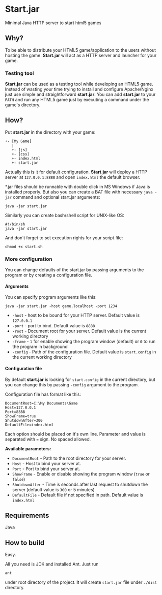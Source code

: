 # Start.jar
Minimal Java HTTP server to start html5 games

## Why?
To be able to distribute your HTML5 game/application to the users without hosting the game. **Start.jar** will act as a HTTP server and launcher for your game.

### Testing tool
**Start.jar** can be used as a testing tool while developing an HTML5 game. Instead of wasting your time trying to install and configure Apache/Nginx just use simple and straightforward **start.jar**. You can add **start.jar** to your `PATH` and run any HTML5 game just by executing a command under the game's directory.

## How?
Put **start.jar** in the directory with your game:

```
+- [My Game]
   |
   +- [js]
   +- [css]
   +- index.html
   +- start.jar
```

Actually this is it for default configuration. **Start.jar** will deploy a HTTP server at `127.0.0.1:8888` and open `index.html` the default browser.

*.jar files should be runnable with double click in MS Windows if Java is installed properly. But also you can create a BAT file with necessary `java -jar` command and optional start.jar arguments:

```
java -jar start.jar
```

Similarly you can create bash/shell script for UNIX-like OS:

```
#!/bin/sh
java -jar start.jar
```

And don't forget to set execution rights for your script file:
```
chmod +x start.sh
```

### More configuration
You can change defaults of the start.jar by passing arguments to the program or by creating a configuration file.

#### Arguments

You can specify program arguments like this:

```
java -jar start.jar -host game.localhost -port 1234
```

* `-host` - host to be bound for your HTTP server. Default value is `127.0.0.1`
* `-port` - port to bind. Default value is `8888`
* `-root` - Document root for your server. Default value is the current working directory
* `-frame` - `1` for enable showing the program window (default) or `0` to run the program in background
* `-config` - Path of the configuration file. Default value is `start.config` in the current working directory

#### Configuration file

By default **start.jar** is looking for `start.config` in the current directory, but you can change this by passing `-config` argument to the program.

Configuration file has format like this:
```
DocumentRoot=C:\My Documents\Game
Host=127.0.0.1
Port=8888
ShowFrame=true
ShutdownAfter=300
DefaultFile=index.html
```

Each option should be placed on it's own line. Parameter and value is separated with `=` sign. No spaced allowed.

**Available parameters:**

* `DocumentRoot` - Path to the root directory for your server.
* `Host` - Host to bind your server at.
* `Port` - Port to bind your server at.
* `ShowFrame` - Enable or disable showing the program window (`true` or `false`)
* `ShutdownAfter` - Time is seconds after last request to shutdown the server (default value is `300` or 5 minutes)
* `DefaultFile` - Default file if not specified in path. Default value is `index.html`

## Requirements
Java

## How to build
Easy.

All you need is JDK and installed Ant. Just run
```
ant
```
under root directory of the project. It will create `start.jar` file under `./dist` directory.

